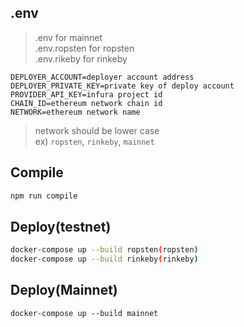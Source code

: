 ## .env
<p>
  
> .env for mainnet  
> .env.ropsten for ropsten  
> .env.rikeby for rinkeby

</p>

```
DEPLOYER_ACCOUNT=deployer account address
DEPLOYER_PRIVATE_KEY=private key of deploy account
PROVIDER_API_KEY=infura project id
CHAIN_ID=ethereum network chain id
NETWORK=ethereum network name
```

> network should be lower case  
> ex) `ropsten`, `rinkeby`, `mainnet`

## Compile
``` bash
npm run compile
```

## Deploy(testnet)
``` bash
docker-compose up --build ropsten(ropsten)
docker-compose up --build rinkeby(rinkeby)
```

## Deploy(Mainnet)
```
docker-compose up --build mainnet
```

